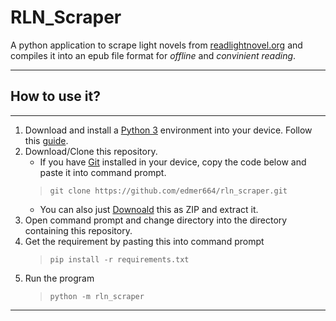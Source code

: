 # RLN_Scraper
A python application to scrape light novels from [readlightnovel.org](readlightnovel.org) and compiles it into an epub file format for *offline* and *convinient reading*.

---
## How to use it?
---
1. Download and install a [Python 3](https://www.python.org/downloads/) environment into your device. Follow this [guide](https://realpython.com/installing-python/).
2. Download/Clone this repository.
    - If you have [Git](https://git-scm.com/) installed in your device, copy the code below and paste it into command prompt.
    >`git clone https://github.com/edmer664/rln_scraper.git`
    - You can also just [Downoald](https://github.com/edmer664/rln_scraper/archive/refs/heads/main.zip) this as ZIP and extract it. 
3. Open command prompt and change directory into the directory containing this repository.
4. Get the requirement by pasting this into command prompt 
    >`pip install -r requirements.txt`
5. Run the program 
    >`python -m rln_scraper`

---